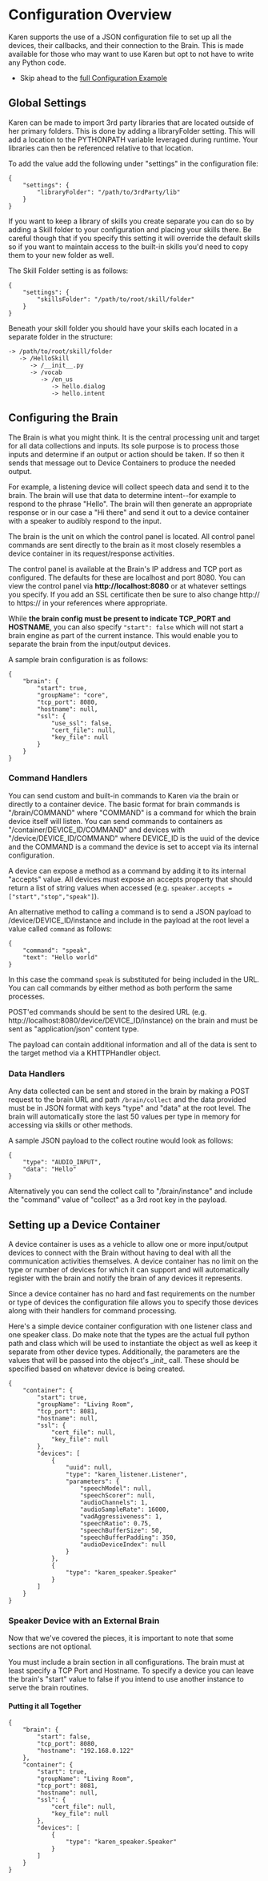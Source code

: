 # Configuration Overview

Karen supports the use of a JSON configuration file to set up all the devices, their callbacks, and their connection to the Brain.  This is made available for those who may want to use Karen but opt to not have to write any Python code.

* Skip ahead to the [full Configuration Example](config.example.md)

## Global Settings

Karen can be made to import 3rd party libraries that are located outside of her primary folders.  This is done by adding a libraryFolder setting.  This will add a location to the PYTHONPATH variable leveraged during runtime.  Your libraries can then be referenced relative to that location.

To add the value add the following under "settings" in the configuration file:
```
{
	"settings": {
	    "libraryFolder": "/path/to/3rdParty/lib"
	}
}
```

If you want to keep a library of skills you create separate you can do so by adding a Skill folder to your configuration and placing your skills there.  Be careful though that if you specify this setting it will override the default skills so if you want to maintain access to the built-in skills you'd need to copy them to your new folder as well.

The Skill Folder setting is as follows:
```
{
	"settings": {
	    "skillsFolder": "/path/to/root/skill/folder"
	}
}
```

Beneath your skill folder you should have your skills each located in a separate folder in the structure:
```
-> /path/to/root/skill/folder
   -> /HelloSkill
      -> /__init__.py
      -> /vocab
         -> /en_us
            -> hello.dialog
            -> hello.intent
```

## Configuring the Brain

The Brain is what you might think.  It is the central processing unit and target for all data collections and inputs.  Its sole purpose is to process those inputs and determine if an output or action should be taken.  If so then it sends that message out to Device Containers to produce the needed output.

For example, a listening device will collect speech data and send it to the brain.  The brain will use that data to determine intent--for example to respond to the phrase "Hello".  The brain will then generate an appropriate response or in our case a "Hi there" and send it out to a device container with a speaker to audibly respond to the input.

The brain is the unit on which the control panel is located.  All control panel commands are sent directly to the brain as it most closely resembles a device container in its request/response activities.

The control panel is available at the Brain's IP address and TCP port as configured.  The defaults for these are localhost and port 8080.  You can view the control panel via __http://localhost:8080__ or at whatever settings you specify.  If you add an SSL certificate then be sure to also change http:// to https:// in your references where appropriate.

While __the brain config must be present to indicate TCP_PORT and HOSTNAME__, you can also specify ```"start": false``` which will not start a brain engine as part of the current instance.  This would enable you to separate the brain from the input/output devices.

A sample brain configuration is as follows:
```
{
	"brain": {
		"start": true,
		"groupName": "core",
		"tcp_port": 8080,
		"hostname": null,
		"ssl": {
		    "use_ssl": false,
			"cert_file": null,
			"key_file": null
		}
	}
}
```

### Command Handlers

You can send custom and built-in commands to Karen via the brain or directly to a container device.  The basic format for brain commands is "/brain/COMMAND" where "COMMAND" is a command for which the brain device itself will listen.  You can send commands to containers as "/container/DEVICE_ID/COMMAND" and devices with "/device/DEVICE_ID/COMMAND" where DEVICE_ID is the uuid of the device and the COMMAND is a command the device is set to accept via its internal configuration.

A device can expose a method as a command by adding it to its internal "accepts" value.  All devices must expose an accepts property that should return a list of string values when accessed (e.g. ```speaker.accepts = ["start","stop","speak"]```).

An alternative method to calling a command is to send a JSON payload to /device/DEVICE_ID/instance and include in the payload at the root level a value called ```command``` as follows:

```
{
    "command": "speak",
    "text": "Hello world"
}
```

In this case the command ```speak``` is substituted for being included in the URL.  You can call commands by either method as both perform the same processes.

POST'ed commands should be sent to the desired URL (e.g. http://localhost:8080/device/DEVICE_ID/instance) on the brain and must be sent as "application/json" content type.

The payload can contain additional information and all of the data is sent to the target method via a KHTTPHandler object.

### Data Handlers

Any data collected can be sent and stored in the brain by making a POST request to the brain URL and path ```/brain/collect``` and the data provided must be in JSON format with keys "type" and "data" at the root level.  The brain will automatically store the last 50 values per type in memory for accessing via skills or other methods.

A sample JSON payload to the collect routine would look as follows:

```
{
    "type": "AUDIO_INPUT",
    "data": "Hello"
}
```

Alternatively you can send the collect call to "/brain/instance" and include the "command" value of "collect" as a 3rd root key in the payload.

## Setting up a Device Container

A device container is uses as a vehicle to allow one or more input/output devices to connect with the Brain without having to deal with all the communication activities themselves.  A device container has no limit on the type or number of devices for which it can support and will automatically register with the brain and notify the brain of any devices it represents.

Since a device container has no hard and fast requirements on the number or type of devices the configuration file allows you to specify those devices along with their handlers for command processing.

Here's a simple device container configuration with one listener class and one speaker class.  Do make note that the types are the actual full python path and class which will be used to instantiate the object as well as keep it separate from other device types.  Additionally, the parameters are the values that will be passed into the object's \__init__ call.  These should be specified based on whatever device is being created.

```
{
	"container": {
		"start": true,
		"groupName": "Living Room",
		"tcp_port": 8081,
		"hostname": null,
		"ssl": {
			"cert_file": null,
			"key_file": null
		},
		"devices": [
			{
				"uuid": null,
				"type": "karen_listener.Listener",
				"parameters": {
					"speechModel": null,
					"speechScorer": null,
					"audioChannels": 1,
					"audioSampleRate": 16000,
					"vadAggressiveness": 1,
					"speechRatio": 0.75,
					"speechBufferSize": 50,
					"speechBufferPadding": 350,
					"audioDeviceIndex": null
				}
			},
			{
				"type": "karen_speaker.Speaker"
			}
		]
	}
}
```

### Speaker Device with an External Brain

Now that we've covered the pieces, it is important to note that some sections are not optional.

You must include a brain section in all configurations.  The brain must at least specify a TCP Port and Hostname.  To specify a device you can leave the brain's "start" value to false if you intend to use another instance to serve the brain routines.

#### Putting it all Together
```
{
	"brain": {
		"start": false,
		"tcp_port": 8080,
		"hostname": "192.168.0.122"
	},
	"container": {
		"start": true,
		"groupName": "Living Room",
		"tcp_port": 8081,
		"hostname": null,
		"ssl": {
			"cert_file": null,
			"key_file": null
		},
		"devices": [
			{
				"type": "karen_speaker.Speaker"
			}
		]
	}
}
```